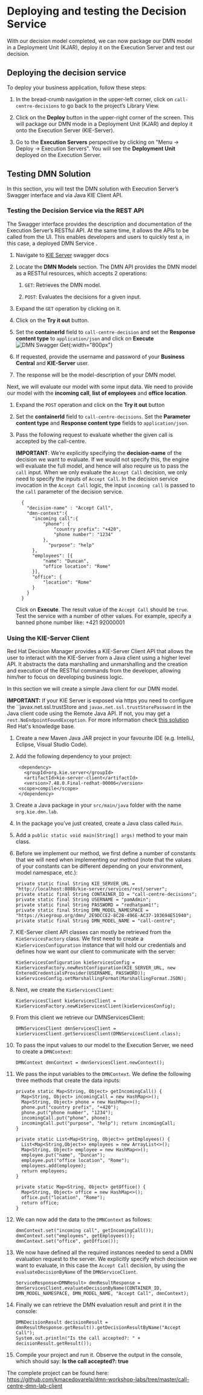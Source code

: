 # Deploying and testing the Decision Service

With our decision model completed, we can now package our DMN model in a Deployment Unit (KJAR), deploy it on the Execution Server and test our decision. 

## Deploying the decision service

To deploy your business application, follow these steps:

1.  In the bread-crumb navigation in the upper-left corner, click on `call-centre-decisions` to go back to the project’s Library View.

2.  Click on the **Deploy** button in the upper-right corner of the screen. This will package our DMN mode in a Deployment Unit (KJAR) and deploy it onto the Execution Server (KIE-Server).

3.  Go to the **Execution Servers** perspective by clicking on "Menu → Deploy → Execution Servers". You will see the **Deployment Unit** deployed on the Execution Server.

## Testing DMN Solution

In this section, you will test the DMN solution with Execution Server’s Swagger interface and via Java KIE Client API.

### Testing the Decision Service via the REST API

The Swagger interface provides the description and documentation of the Execution Server’s RESTful API. At the same time, it allows the APIs to be called from the UI. This enables developers and users to quickly test a, in this case, a deployed DMN Service .

1.  Navigate to [KIE Server](https://localhost:8080/kie-server) swagger docs

2.  Locate the **DMN Models** section. The DMN API provides the DMN model as a RESTful resources, which accepts 2 operations:

    1.  `GET`: Retrieves the DMN model.

    2.  `POST`: Evaluates the decisions for a given input.

3.  Expand the `GET` operation by clicking on it.

4.  Click on the **Try it out** button.

5.  Set the **containerId** field to `call-centre-decision` and set the **Response content type** to `application/json` and click on **Execute** ![DMN Swagger Get](../images/business_automation/dmn/dmn-swagger-get.png){:width="800px"}

6.  If requested, provide the username and password of your **Business Central** and **KIE-Server** user.

7.  The response will be the model-description of your DMN model.

Next, we will evaluate our model with some input data. We need to provide our model with the **incoming call**, **list of employees** and **office location**.

1.  Expand the `POST` operation and click on the **Try it out** button

2.  Set the **containerId** field to `call-centre-decisions`. Set the **Parameter content type** and **Response content type** fields to `application/json`.

3.  Pass the following request to evaluate whether the given call is accepted by the call-centre.

    **IMPORTANT**: We’re explicitly specifying the **decision-name** of the decision we want to evaluate. If we would not specify this, the engine will evaluate the full model, and hence will also require us to pass the `call` input. When we only evaluate the `Accept Call` decision, we only need to specify the inputs of `Accept Call`. In the decision service invocation in the `Accept Call` logic, the input `incoming call` is passed to the `call` parameter of the decision service.

    ~~~
      { 
        "decision-name" : "Accept Call",
        "dmn-context":{ 
          "incoming call":{ 
              "phone": { 
                  "country prefix": "+420", 
                  "phone number": "1234" 
              }, 
                "purpose": "help" 
          },
          "employees": [{ 
              "name": "Duncan", 
              "office location": "Rome" 
          }], 
          "office": { 
              "location": "Rome" 
          } 
        } 
      } 

    ~~~
    
    Click on **Execute**. The result value of the `Accept Call` should be `true`. Test the service with a number of other values. For example, specify a banned phone number like: +421 92000001

### Using the KIE-Server Client

Red Hat Decision Manager provides a KIE-Server Client API that allows the user to interact with the KIE-Server from a Java client using a higher level API. It abstracts the data marshalling and unmarshalling and the creation and execution of the RESTful commands from the developer, allowing him/her to focus on developing business logic.

In this section we will create a simple Java client for our DMN model.

**IMPORTANT:** If your KIE Server is exposed via https you need to configure the ``javax.net.ssl.trustStore and `javax.net.ssl.trustStorePassword` in the Java client code using the Remote Java API. If not, you may get a `rest.NoEndpointFoundException`. For more information check [this solution](https://access.redhat.com/solutions/5424601) Red Hat's knowledge base.

1.  Create a new Maven Java JAR project in your favourite IDE (e.g. IntelliJ, Eclipse, Visual Studio Code).

2. Add the following dependency to your project:

   ~~~ 
    <dependency> 
      <groupId>org.kie.server</groupId> 
      <artifactId>kie-server-client</artifactId> 
      <version>7.48.0.Final-redhat-00006</version> 
    <scope>compile</scope> 
    </dependency> 
   ~~~

3.  Create a Java package in your `src/main/java` folder with the name `org.kie.dmn.lab`.

4.  In the package you’ve just created, create a Java class called `Main`.

5.  Add a `public static void main(String[] args)` method to your main class.

6. Before we implement our method, we first define a number of constants that we will need when implementing our method (note that the values of your constants can be different depending on your environment, model namespace, etc.):

   ~~~ 
   private static final String KIE_SERVER_URL = "http://localhost:8080/kie-server/services/rest/server"; 
   private static final String CONTAINER_ID = "call-centre-decisions"; 
   private static final String USERNAME = "pamAdmin"; 
   private static final String PASSWORD = "redhatpam1!"; 
   private static final String DMN_MODEL_NAMESPACE = "https://kiegroup.org/dmn/_2E9DCCE2-8C2B-496E-AC37-103694E51940";
   private static final String DMN_MODEL_NAME = "call-centre";
   ~~~

7. KIE-Server client API classes can mostly be retrieved from the `KieServicesFactory` class. We first need to create a `KieServicesConfiguration` instance that will hold our credentials and defines how we want our client to communicate with the server:

   ~~~
   KieServicesConfiguration kieServicesConfig = KieServicesFactory.newRestConfiguration(KIE_SERVER_URL, new
   EnteredCredentialsProvider(USERNAME, PASSWORD)); 
   kieServicesConfig.setMarshallingFormat(MarshallingFormat.JSON);
   ~~~

8. Next, we create the `KieServicesClient`:

   ~~~
   KieServicesClient kieServicesClient = KieServicesFactory.newKieServicesClient(kieServicesConfig);
   ~~~

9. From this client we retrieve our DMNServicesClient:

   ~~~
   DMNServicesClient dmnServicesClient = kieServicesClient.getServicesClient(DMNServicesClient.class);
   ~~~

10. To pass the input values to our model to the Execution Server, we need to create a `DMNContext`:

    ~~~
    DMNContext dmnContext = dmnServicesClient.newContext(); 
    ~~~

11. We pass the input variables to the `DMNContext`. We define the following three methods that create the data inputs:

    ~~~
    private static Map<String, Object> getIncomingCall() { 
      Map<String, Object> incomingCall = new HashMap<>(); 
      Map<String, Object> phone = new HashMap<>(); 
      phone.put("country prefix", "+420"); 
      phone.put("phone number", "1234"); 
      incomingCall.put("phone", phone); 
      incomingCall.put("purpose", "help"); return incomingCall; 
    }

    private static List<Map<String, Object>> getEmployees() {
      List<Map<String,Object>> employees = new ArrayList<>();
      Map<String, Object> employee = new HashMap<>();
      employee.put("name", "Duncan");
      employee.put("office location", "Rome");
      employees.add(employee);
      return employees;
    }
    
    private static Map<String, Object> getOffice() {
      Map<String, Object> office = new HashMap<>();
      office.put("location", "Rome");
      return office;
    }
    ~~~
    
12. We can now add the data to the `DMNContext` as follows:

    ~~~
    dmnContext.set("incoming call", getIncomingCall()); dmnContext.set("employees", getEmployees()); 
    dmnContext.set("office", getOffice()); 
    ~~~

13. We now have defined all the required instances needed to send a DMN evaluation request to the server. We explicitly specify which decision we want to evaluate, in this case the `Accept Call` decision, by using the `evaluateDecisionByName` of the `DMNServiceClient`.

    ~~~
    ServiceResponse<DMNResult> dmnResultResponse = dmnServicesClient.evaluateDecisionByName(CONTAINER_ID, DMN_MODEL_NAMESPACE, DMN_MODEL_NAME, "Accept Call", dmnContext);
    ~~~

14. Finally we can retrieve the DMN evaluation result and print it in the console:

    ~~~
    DMNDecisionResult decisionResult = dmnResultResponse.getResult().getDecisionResultByName("Accept Call"); 
    System.out.println("Is the call accepted?: " + decisionResult.getResult()); 
    ~~~

15. Compile your project and run it. Observe the output in the console, which should say: **Is the call accepted?: true**

The complete project can be found here: <https://github.com/kmacedovarela/dmn-workshop-labs/tree/master/call-centre-dmn-lab-client>
